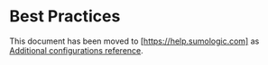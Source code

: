 # Best Practices

This document has been moved to [https://help.sumologic.com] as [Additional configurations reference][addditional_references].

[addditional_references]: https://help.sumologic.com/docs/send-data/opentelemetry-collector/data-source-configurations/additional-configurations-reference/
